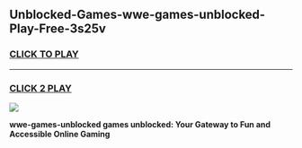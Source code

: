
## Unblocked-Games-wwe-games-unblocked-Play-Free-3s25v
<h3>
<a href="https://premium76.site?title=wwe-games-unblocked&ref=17A">CLICK TO PLAY</a></h3>
<hr>

<h3>
<a href="https://premium76.site?title=wwe-games-unblocked&ref=17A">CLICK 2 PLAY</a>
  
</h3>

<a href="https://premium76.site?title=wwe-games-unblocked&ref=17A"><img src="https://clearcache.store/games.png"></a>


**wwe-games-unblocked games unblocked: Your Gateway to Fun and Accessible Online Gaming**
